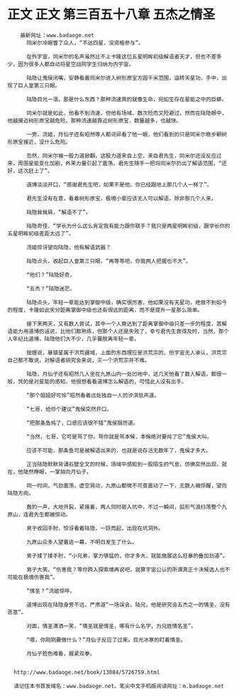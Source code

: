 # 正文 正文 第三百五十八章 五杰之情圣
        最新网址：www.badaoge.net
          同米尔冷眼瞥了众人，“不达四星，没资格参与”。
      
          在外宇宙，同米尔的名声虽然比不上卡隆这位五星明眸初级解语者天才，但也不差多少，因为很多人都自动将星空战院学生归纳为内宇宙。
      
          陆隐让鬼侯闭嘴，安静看着同米尔进入树形原宝方圆千米范围，运转天星功，手中，出现了巨人皇第三只眼。
      
          陆隐目光一凛，那是什么东西？那种流速真的就像生命，宛如生存在星能之中的巨蟒。
      
          同米尔就是如此，他看不到流速，但他有场域，数次险而又险避过，然而在陆隐眼中，他越接近树形原宝越危险，那种流速越靠近树形原宝，数量越多，也越快。
      
          一旁，流姬，月仙子还有昭然等人都诧异看了他一眼，他们看到的只是同米尔稳步朝树形原宝接近，没什么危险。
      
          忽然，同米尔被一股力道掀翻，这股力道来自上空，来自君先生，同米尔还没反应过来，周围星能变化加剧，外来力量引起了震荡，君先生随手一把将同米尔扔出了解语范围，“还好，这次赶上了”。
      
          道博淡淡开口，“感谢君先生吧，如果不是他，你已经跟地上那几个人一样了”。
      
          君先生没有在意，看着树形原宝，极境小辈应该无人可以解语，除非那几个人来。
      
          陆隐耸耸肩，“解语不了”。
      
          陆隐奇怪，“学长为什么这么肯定我有能力跟你联手？我只是两星明眸初级，跟学长你的五星明眸初级差距太远了”。
      
          流姬惊讶望向陆隐，他有解语武器？
      
          陆隐点头，收起巨人皇第三只眼，“再等等吧，你我两人把握也不大”。
      
          “他们？”陆隐好奇。
      
          “五杰？”陆隐迷茫。
      
          陆隐点头，年轻一辈能达到掌御中级，确实很厉害，他如果没有天星功，绝做不到如今的程度，卡隆如此天分距离掌御中级也还有很远的距离，而不是提升一星那么简单。
      
          接下来两天，又有数人尝试，其中一个人竟达到了距离掌御中级只差一步的程度，其解语能力用道博的话说，比他们都熟练，但那个人还是失败了，幸亏君先生救得及时，当然，那个人年纪比道博，陆隐他们大不少，几乎要脱离年轻一辈。
      
          按理说，暴猿星属于洪荒疆域，上面的东西理应是洪荒宗的，但宇宙无人承认，洪荒宗自己都不敢说，对解语者研究会来说，灭一个洪荒宗并不难。
      
          陆隐，月仙子还有昭然几人坐在九原山内一处凹地中，这几天他看了数人解语，都很一般，凭的是对星能的感知，他很想看看道博怎么解语的，可惜此人没有出手。
      
          “那个姐姐好可怜”昭然看着远处独自一人的汐淇低声道。
      
          “七哥，给你个建议”鬼侯突然开口。
      
          “把那条鱼炖了，口感应该很不错”鬼侯狠厉道。
      
          “当然，七哥，它可是骂了你，骂你就是骂本候，本候绝对要炖了它”鬼侯大叫。
      
          应该不可能，那条鱼可是被解语出来的，也就是说存活无数年了，鬼侯才多大。
      
          正当陆隐默默背诵石壁全文的时候，场域中感知到一股陌生的气息，仿佛突然出现，就在，他陡然睁眼，一掌拍向月仙子。
      
          同一时间，气劲震荡，虚空晃动，九原山都微不可查震动了一下，无数人被惊醒，望向陆隐方向。
      
          轰的一声，大地开裂，紧接着，两人同时砸入坑中，不过一瞬间，弧形气浪扫荡整个九原山，连君先生都被惊动。
      
          男子收回手肘，惊讶看着陆隐，一跃而起，出现在坑洞外。
      
          九原山众多人望着这一幕，不明白发生了什么。
      
          男子揉了揉手肘，“小兄弟，掌力够猛的，你才多大，就能施展这么狂暴的叠加劲道”。
      
          男子大笑，“伤害我？等你跨入探索境再说吧，就算宇宙公认的所谓真正十决候选人也不可能在极境伤害我”。
      
          “情圣？”流姬惊呼。
      
          道博出现在陆隐身旁不远，严肃道“一场误会，陆兄，他是研究会五杰之一的情圣，没有恶意”。
      
          对面，情圣潇洒一笑，“情圣就是情圣，哪有什么名字，为兄姓情名圣”。
      
          “喂，你刚刚要做什么？”月仙子反应了过来，目光冰寒的盯着情圣。
      
          月仙子脸色难看，握紧双拳。
      
      
      http://www.badaoge.net/book/13084/5726759.html
      
      请记住本书首发域名：www.badaoge.net。笔尖中文手机版阅读网址：m.badaoge.net